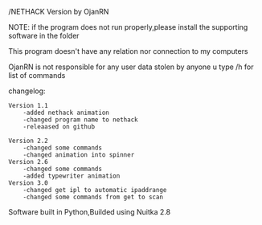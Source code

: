 /NETHACK Version by OjanRN


NOTE:
if the program does not run properly,please install the supporting software in the folder

This program doesn't have any relation nor connection to my computers

OjanRN is not responsible for any user data stolen by anyone
u
type /h for list of commands

changelog:

	Version 1.1
		-added nethack animation
		-changed program name to nethack
		-releaased on github

	Version 2.2
		-changed some commands
		-changed animation into spinner
	Version 2.6
 		-changed some commands
 		-added typewriter animation
	Version 3.0
 		-changed get ipl to automatic ipaddrange
		-changed some commands from get to scan
		
Software built in Python,Builded using Nuitka 2.8
